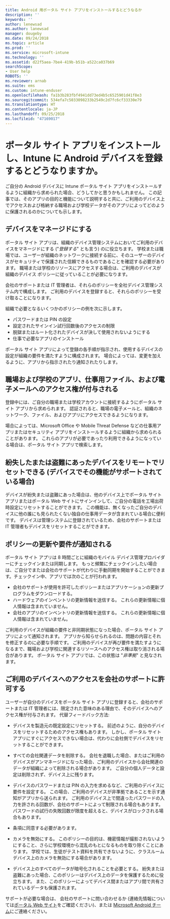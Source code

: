 ```yaml
---
title: Android 用ポータル サイト アプリをインストールするとどうなるか
description: ''
keywords: ''
author: lenewsad
ms.author: lanewsad
manager: dougeby
ms.date: 09/24/2018
ms.topic: article
ms.prod: ''
ms.service: microsoft-intune
ms.technology: ''
ms.assetid: d22f5aea-7be4-419b-b51b-a522ca037b69
searchScope:
- User help
ROBOTS: ''
ms.reviewer: arnab
ms.suite: ems
ms.custom: intune-enduser
ms.openlocfilehash: fa1b3b283fbf4941dd73ed4b5c6525901d41f8e3
ms.sourcegitcommit: 534efa7c5033098233b2549c2d7fc6cf33330e79
ms.translationtype: HT
ms.contentlocale: ja-JP
ms.lasthandoff: 09/25/2018
ms.locfileid: "47169017"
---
```

# <a name="what-happens-if-you-install-the-company-portal-app-and-enroll-your-android-device-in-intune"></a>ポータル サイト アプリをインストールし、Intune に Android デバイスを登録するとどうなりますか。

ご自分の Android デバイスに Intune ポータル サイト アプリをインストールするように組織から求められた場合、どうしてかと思うかもしれません。 この記事では、そのアプリの目的と機能について説明すると共に、ご利用のデバイス上でアクセスおよび格納する職場および学校データがそのアプリによってどのように保護されるのかについても示します。

## <a name="gets-your-device-managed"></a>デバイスをマネージドにする
ポータル サイト アプリは、組織のデバイス管理システムにおいてご利用のデバイスをマネージドにする ("*登録する*" とも言う) のに役立ちます。 学校または職場では、ユーザーが組織のネットワークに接続する前に、そのユーザーのデバイスがセキュリティで保護された信頼できるものであることを確認する必要があります。 職場または学校のリソースにアクセスする場合は、ご利用のデバイスが組織のデバイス ポリシーに従っていることが必要になります。 

会社のサポートまたは IT 管理者は、それらのポリシーを全社デバイス管理システム内で構成します。 ご利用のデバイスを登録すると、それらのポリシーを受け取ることになります。 

組織で必要となるいくつかのポリシーの例を次に示します。
* パスワードまたは PIN の設定
* 設定されたサインイン試行回数後のアクセスの制限
* 脱獄またはルート化されたデバイスが決して使用されないようにする
* 仕事で必要なアプリのインストール

ポータル サイト アプリによって登録の各手順が指示され、使用するデバイスの設定が組織の要件を満たすように構成されます。 場合によっては、変更を加えるように、アプリから指示されたり通知されたりします。

## <a name="gives-you-access-to-work-and-school-apps-work-files-and-email"></a>職場および学校のアプリ、仕事用ファイル、および電子メールへのアクセス権が付与される
登録中には、ご自分の職場または学校アカウントに接続するようにポータル サイト アプリから求められます。 認証されると、職場の電子メールと、組織のネットワーク、ファイル、およびアプリにアクセスできるようになります。 

場合によっては、Microsoft Office や Mobile Threat Defense などの仕事用アプリまたはセキュリティ アプリをインストールするように組織から求められることがあります。 これらのアプリが必要であったり利用できるようになっている場合は、ポータル サイト アプリで検索します。

## <a name="lets-you-remotely-reset-a-lost-or-stolen-device-if-device-supports-it"></a>紛失したまたは盗難にあったデバイスをリモートでリセットできる (デバイスでその機能がサポートされている場合)
デバイスが紛失または盗難にあった場合は、他のデバイス上でポータル サイト アプリまたはポータル Web サイトにサインインして、ご自分の電話を工場出荷時設定にリセットすることができます。 この機能は、無くなったご自分のデバイスに他の誰にも見られたくない独自の仕事用データが含まれている場合に便利です。 デバイスは管理システムに登録されているため、会社のサポートまたは IT 管理者もデバイスをリセットすることができます。  

## <a name="notifies-you-of-policy-updates-and-requirements"></a>ポリシーの更新や要件が通知される
ポータル サイト アプリは 8 時間ごとに組織のモバイル デバイス管理プロバイダーにチェックインまたは同期します。 もっと頻繁にチェックインしたい場合は、ご自分でまたは会社のサポートが代わりに手動同期を開始することができます。チェックイン中、アプリでは次のことが行われます。  
* 会社のサポートが使用を許可したポリシーまたはアプリケーションの更新プログラムをダウンロードする。  
* ハードウェアのインベントリの更新情報を送信する。 これらの更新情報に個人情報は含まれていません。  
* 会社のアプリのインベントリの更新情報を送信する。 これらの更新情報に個人情報は含まれていません。  

ご利用のデバイスが組織の要件と非同期状態になった場合、ポータル サイト アプリによって通知されます。 アプリから知らせられるのは、問題の内容とそれを修正するのに必要な手順です。 ご利用のデバイスが再び要件を満たすようになるまで、職場および学校に関連するリソースへのアクセス権は取り消される場合があります。 ポータル サイト アプリでは、この状態は "*非準拠*" と見なされます。 

## <a name="permits-company-support-access-to-your-device"></a>ご利用のデバイスへのアクセスを会社のサポートに許可する
ユーザーが自分のデバイスをポータル サイト アプリに登録すると、会社のサポートまたは IT 管理者には、限定された意味のある理由で、そのデバイスへのアクセス権が付与されます。 代替フィードバック方法:  

* デバイスを製造元の既定設定にリセットする。 前述のように、自分のデバイスをリセットするためのアクセス権もあります。 しかし、ポータル サイト アプリにすぐにアクセスできない場合は、代わりに会社側でデバイスをリセットすることができます。  

* すべての会社関連データを削除する。 会社を退職した場合、またはご利用のデバイスがアンマネージドになった場合、ご利用のデバイスから会社関連のデータが組織によって削除される場合があります。 ご自分の個人データと設定は削除されず、デバイス上に残ります。  

* デバイスのパスワードまたは PIN の入力を求めるなど、ご利用のデバイスに要件を設定する。 この場合、ご利用のデバイスが非準拠であることを示す通知がアプリから送られます。 ご利用のデバイス上で間違ったパスワードの入力を許される回数が、会社のサポートによって制限される場合もあります。 パスワードの試行の失敗回数が限度を超えると、デバイスがロックされる場合もあります。  

* 条項に同意する必要があります。  

* カメラを無効にする。 このポリシーの目的は、機密情報が撮影されないようにすること、さらに学校環境から混乱のもとになるものを取り除くことにあります。 学校では、生徒がテスト資料を共有できないように、クラスルーム デバイス上のカメラを無効にする場合があります。  

* デバイス上のすべてのデータが暗号化されることを必要とする。 紛失または盗難にあった場合、このポリシーはデバイス上のデータを保護するために役立ちます。 また、このポリシーによってデバイス間またはアプリ間で共有されているデータも保護されます。  

サポートが必要な場合は、 会社のサポートに問い合わせるか (連絡先情報については[ポータル Web サイト](https://go.microsoft.com/fwlink/?linkid=2010980)をご確認ください)、または <a href="mailto:wintunedroidfbk@microsoft.com?subject=I'm having trouble installing the Company Portal app on my Android device&body=Describe the issue you're experiencing here.">Microsoft Android チーム</a>にご連絡ください。
